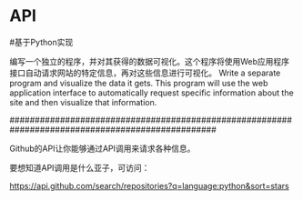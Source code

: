 # API

#基于Python实现

编写一个独立的程序，并对其获得的数据可视化。这个程序将使用Web应用程序接口自动请求网站的特定信息，再对这些信息进行可视化。
Write a separate program and visualize the data it gets. This program will use the web application interface to automatically 
request specific information about the site and then visualize that information.

#################################################################################################

Github的API让你能够通过API调用来请求各种信息。

要想知道API调用是什么亚子，可访问：

https://api.github.com/search/repositories?q=language:python&sort=stars

